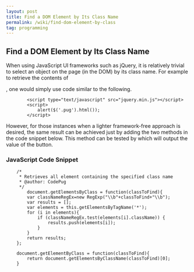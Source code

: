 ```yaml
---
layout: post
title: Find a DOM Element by Its Class Name
permalink: /wiki/find-dom-element-by-class
tag: programming
---
```


## Find a DOM Element by Its Class Name

When using JavaScript UI frameworks such as jQuery, it is relatively trivial to select an object on the page (in the DOM) by its class name. For example to retrieve the contents of <div class="pug"></div>, one would simply use code similar to the following. 
```
		<script type="text/javascript" src="jquery.min.js"></script>
		<script>
			alert($('.pug').html());
		</script>
```

However, for those instances when a lighter framework-free approach is desired, the same result can be achieved just by adding the two methods in the code snippet below. This method can be tested by which will output the value of the button. 

### JavaScript Code Snippet
```
	/*
	 * Retrieves all element containing the specified class name
	 * @author: CodePug
	 */
		document.getElementsByClass = function(classToFind){
		var classNameRegEx=new RegExp("\\b"+classToFind+"\\b");
		var results = [];
		var elements = this.getElementsByTagName('*');
		for (i in elements){
			if (classNameRegEx.test(elements[i].className)) {
				results.push(elements[i]);
			}
		}
		return results;
	};

	document.getElementByClass = function(classToFind){
		return document.getElementsByClassName(classToFind)[0];
	}
```